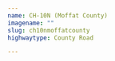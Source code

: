 ```yaml
---
name: CH-10N (Moffat County)
imagename: ""
slug: ch10nmoffatcounty
highwaytype: County Road

---
```

